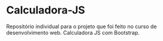 # Calculadora-JS
Repositório individual para o projeto que foi feito no curso de desenvolvimento web.
Calculadora JS com Bootstrap.
